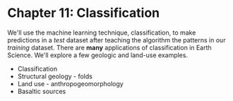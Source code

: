 Chapter 11: Classification
=======================

We'll use the machine learning technique, classification, to make predictions in a _test_ dataset after teaching the algorithm the patterns in our _training_ dataset. There are **many** applications of classification in Earth Science. We'll explore a few geologic and land-use examples.

* Classification
* Structural geology - folds
* Land use - anthropogeomorphology
* Basaltic sources
